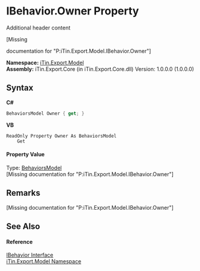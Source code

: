 # IBehavior.Owner Property 
Additional header content 

\[Missing <summary> documentation for "P:iTin.Export.Model.IBehavior.Owner"\]

**Namespace:**&nbsp;<a href="ef57ffcc-e95e-b212-5a46-9aa6f5a3511f">iTin.Export.Model</a><br />**Assembly:**&nbsp;iTin.Export.Core (in iTin.Export.Core.dll) Version: 1.0.0.0 (1.0.0.0)

## Syntax

**C#**<br />
``` C#
BehaviorsModel Owner { get; }
```

**VB**<br />
``` VB
ReadOnly Property Owner As BehaviorsModel
	Get
```


#### Property Value
Type: <a href="4bf09dba-3674-ea6b-467f-293682fa837e">BehaviorsModel</a><br />\[Missing <value> documentation for "P:iTin.Export.Model.IBehavior.Owner"\]

## Remarks
\[Missing <remarks> documentation for "P:iTin.Export.Model.IBehavior.Owner"\]

## See Also


#### Reference
<a href="a8b74454-949b-428d-697a-921bc9744869">IBehavior Interface</a><br /><a href="ef57ffcc-e95e-b212-5a46-9aa6f5a3511f">iTin.Export.Model Namespace</a><br />